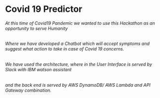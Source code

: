 # Covid 19 Predictor
###### At this time of Covid19 Pandemic we wanted to use this Hackathon as an opportunity to serve Humanity
###### Where we have developed a Chatbot which will accept symptoms and suggest what action to take in case of Covid 19 concerns.
###### We have used the architecture, where in the User Interface is served by Slack with IBM watson assistant
###### and the back end is served by AWS DynamoDB/ AWS Lambda and API Gateway combination.
